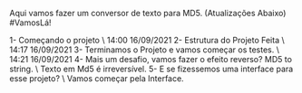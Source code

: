 Aqui vamos fazer um conversor de texto para MD5.
(Atualizações Abaixo)
#VamosLá!

1- Começando o projeto \\ 14:00 16/09/2021
2- Estrutura do Projeto Feita \\ 14:17 16/09/2021
3- Terminamos o Projeto e vamos começar os testes. \\ 14:21 16/09/2021
4- Mais um desafio, vamos fazer o efeito reverso? MD5 to string. \\ Texto em Md5 é irreversível.
5- E se fizessemos uma interface para esse projeto? \\ Vamos começar pela Interface.

